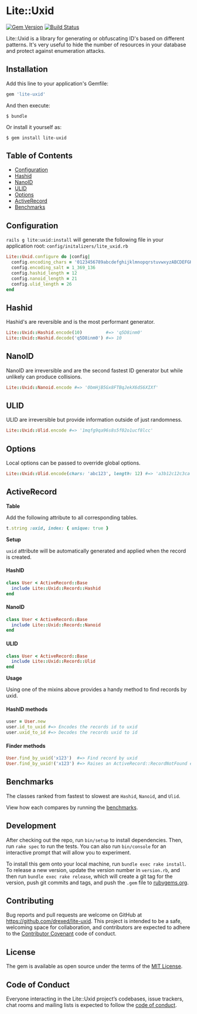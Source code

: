 # Lite::Uxid

[![Gem Version](https://badge.fury.io/rb/lite-uxid.svg)](http://badge.fury.io/rb/lite-uxid)
[![Build Status](https://travis-ci.org/drexed/lite-uxid.svg?branch=master)](https://travis-ci.org/drexed/lite-uxid)

Lite::Uxid is a library for generating or obfuscating ID's based on different patterns.
It's very useful to hide the number of resources in your database and protect against enumeration attacks.

## Installation

Add this line to your application's Gemfile:

```ruby
gem 'lite-uxid'
```

And then execute:

    $ bundle

Or install it yourself as:

    $ gem install lite-uxid

## Table of Contents

* [Configuration](#configuration)
* [Hashid](#hashid)
* [NanoID](#nanoid)
* [ULID](#ulid)
* [Options](#options)
* [ActiveRecord](#active_record)
* [Benchmarks](#benchmarks)

## Configuration

`rails g lite:uxid:install` will generate the following file in your application root:
`config/initalizers/lite_uxid.rb`

```ruby
Lite::Uxid.configure do |config|
  config.encoding_chars = '0123456789abcdefghijklmnopqrstuvwxyzABCDEFGHIJKLMNOPQRSTUVWXYZ'
  config.encoding_salt = 1_369_136
  config.hashid_length = 12
  config.nanoid_length = 21
  config.ulid_length = 26
end
```

## Hashid

Hashid's are reversible and is the most performant generator.

```ruby
Lite::Uxid::Hashid.encode(10)         #=> 'q5D8inm0'
Lite::Uxid::Hashid.decode('q5D8inm0') #=> 10
```

## NanoID

NanoID are irreversible and are the second fastest ID generator but while unlikely can produce collisions.

```ruby
Lite::Uxid::Nanoid.encode #=> '0bmHjB5Gx8FTBqJekX6dS6XIXf'
```

## ULID

ULID are irreversible but provide information outside of just randomness.

```ruby
Lite::Uxid::Ulid.encode #=> '1mqfg9qa96s8s5f02o1ucf8lcc'
```

## Options

Local options can be passed to override global options.

```ruby
Lite::Uxid::Ulid.encode(chars: 'abc123', length: 12) #=> 'a3b12c12c3ca'
```

## ActiveRecord

**Table**

Add the following attribute to all corresponding tables.

```ruby
t.string :uxid, index: { unique: true }
```

**Setup**

`uxid` attribute will be automatically generated and applied when the record is created.

#### HashID
```ruby
class User < ActiveRecord::Base
  include Lite::Uxid::Record::Hashid
end
```

#### NanoID
```ruby
class User < ActiveRecord::Base
  include Lite::Uxid::Record::Nanoid
end
```

#### ULID
```ruby
class User < ActiveRecord::Base
  include Lite::Uxid::Record::Ulid
end
```

**Usage**

Using one of the mixins above provides a handy method to find records by uxid.

#### HashID methods
```ruby
user = User.new
user.id_to_uxid #=> Encodes the records id to uxid
user.uxid_to_id #=> Decodes the records uxid to id
```

#### Finder methods
```ruby
User.find_by_uxid('x123')  #=> Find record by uxid
User.find_by_uxid!('x123') #=> Raises an ActiveRecord::RecordNotFound error if not found
```

## Benchmarks

The classes ranked from fastest to slowest are `Hashid`, `Nanoid`, and `Ulid`.

View how each compares by running the [benchmarks](https://github.com/drexed/lite-uxid/tree/master/benchmarks).

## Development

After checking out the repo, run `bin/setup` to install dependencies. Then, run `rake spec` to run the tests. You can also run `bin/console` for an interactive prompt that will allow you to experiment.

To install this gem onto your local machine, run `bundle exec rake install`. To release a new version, update the version number in `version.rb`, and then run `bundle exec rake release`, which will create a git tag for the version, push git commits and tags, and push the `.gem` file to [rubygems.org](https://rubygems.org).

## Contributing

Bug reports and pull requests are welcome on GitHub at https://github.com/drexed/lite-uxid. This project is intended to be a safe, welcoming space for collaboration, and contributors are expected to adhere to the [Contributor Covenant](http://contributor-covenant.org) code of conduct.

## License

The gem is available as open source under the terms of the [MIT License](https://opensource.org/licenses/MIT).

## Code of Conduct

Everyone interacting in the Lite::Uxid project’s codebases, issue trackers, chat rooms and mailing lists is expected to follow the [code of conduct](https://github.com/drexed/lite-uxid/blob/master/CODE_OF_CONDUCT.md).
